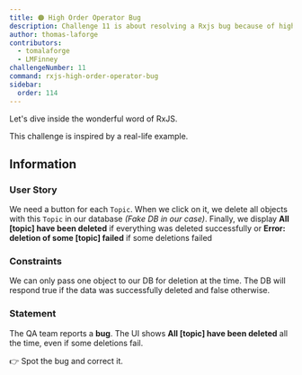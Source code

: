 ```yaml
---
title: 🟠 High Order Operator Bug
description: Challenge 11 is about resolving a Rxjs bug because of high order operators
author: thomas-laforge
contributors:
  - tomalaforge
  - LMFinney
challengeNumber: 11
command: rxjs-high-order-operator-bug
sidebar:
  order: 114
---
```


Let's dive inside the wonderful word of RxJS.

This challenge is inspired by a real-life example.

## Information

### User Story

We need a button for each `Topic`. When we click on it, we delete all objects with this `Topic` in our database _(Fake DB in our case)_. Finally, we display **All [topic] have been deleted** if everything was deleted successfully or **Error: deletion of some [topic] failed** if some deletions failed

### Constraints

We can only pass one object to our DB for deletion at the time. The DB will respond true if the data was successfully deleted and false otherwise.

### Statement

The QA team reports a **bug**. The UI shows **All [topic] have been deleted** all the time, even if some deletions fail.

👉 Spot the bug and correct it.

